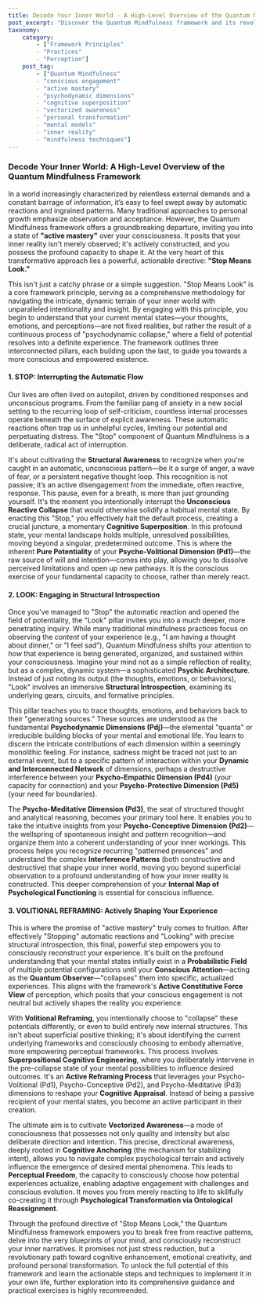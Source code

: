 ```yaml
---
title: Decode Your Inner World - A High-Level Overview of the Quantum Mindfulness Framework
post_excerpt: "Discover the Quantum Mindfulness framework and its revolutionary 'Stop Means Look' approach to conscious living. Moving beyond passive observation, this framework empowers you to actively interrupt automatic reactions, deeply analyze your inner landscape through structural introspection, and volitionally reframe your experience to achieve profound personal transformation and active mastery over your consciousness."
taxonomy:
    category:
        - ["Framework Principles"
        - "Practices"
        - "Perception"]
    post_tag:
        - ["Quantum Mindfulness"
        - "conscious engagement"
        - "active mastery"
        - "psychodynamic dimensions"
        - "cognitive superposition"
        - "vectorized awareness"
        - "personal transformation"
        - "mental models"
        - "inner reality"
        - "mindfulness techniques"]
---
```

### Decode Your Inner World: A High-Level Overview of the Quantum Mindfulness Framework

In a world increasingly characterized by relentless external demands and a constant barrage of information, it’s easy to feel swept away by automatic reactions and ingrained patterns. Many traditional approaches to personal growth emphasize observation and acceptance. However, the Quantum Mindfulness framework offers a groundbreaking departure, inviting you into a state of **"active mastery"** over your consciousness. It posits that your inner reality isn't merely observed; it's actively constructed, and you possess the profound capacity to shape it. At the very heart of this transformative approach lies a powerful, actionable directive: **"Stop Means Look."**

This isn't just a catchy phrase or a simple suggestion. "Stop Means Look" is a core framework principle, serving as a comprehensive methodology for navigating the intricate, dynamic terrain of your inner world with unparalleled intentionality and insight. By engaging with this principle, you begin to understand that your current mental states—your thoughts, emotions, and perceptions—are not fixed realities, but rather the result of a continuous process of "psychodynamic collapse," where a field of potential resolves into a definite experience. The framework outlines three interconnected pillars, each building upon the last, to guide you towards a more conscious and empowered existence.

#### 1. STOP: Interrupting the Automatic Flow

Our lives are often lived on autopilot, driven by conditioned responses and unconscious programs. From the familiar pang of anxiety in a new social setting to the recurring loop of self-criticism, countless internal processes operate beneath the surface of explicit awareness. These automatic reactions often trap us in unhelpful cycles, limiting our potential and perpetuating distress. The "Stop" component of Quantum Mindfulness is a deliberate, radical act of interruption.

It's about cultivating the **Structural Awareness** to recognize when you're caught in an automatic, unconscious pattern—be it a surge of anger, a wave of fear, or a persistent negative thought loop. This recognition is not passive; it’s an active disengagement from the immediate, often reactive, response. This pause, even for a breath, is more than just grounding yourself. It's the moment you intentionally interrupt the **Unconscious Reactive Collapse** that would otherwise solidify a habitual mental state. By enacting this "Stop," you effectively halt the default process, creating a crucial juncture, a momentary **Cognitive Superposition**. In this profound state, your mental landscape holds multiple, unresolved possibilities, moving beyond a singular, predetermined outcome. This is where the inherent **Pure Potentiality** of your **Psycho-Volitional Dimension (Pd1)**—the raw source of will and intention—comes into play, allowing you to dissolve perceived limitations and open up new pathways. It is the conscious exercise of your fundamental capacity to choose, rather than merely react.

#### 2. LOOK: Engaging in Structural Introspection

Once you've managed to "Stop" the automatic reaction and opened the field of potentiality, the "Look" pillar invites you into a much deeper, more penetrating inquiry. While many traditional mindfulness practices focus on observing the *content* of your experience (e.g., "I am having a thought about dinner," or "I feel sad"), Quantum Mindfulness shifts your attention to *how* that experience is being generated, organized, and sustained within your consciousness. Imagine your mind not as a simple reflection of reality, but as a complex, dynamic system—a sophisticated **Psychic Architecture**. Instead of just noting its output (the thoughts, emotions, or behaviors), "Look" involves an immersive **Structural Introspection**, examining its underlying gears, circuits, and formative principles.

This pillar teaches you to trace thoughts, emotions, and behaviors back to their "generating sources." These sources are understood as the fundamental **Psychodynamic Dimensions (Pdj)**—the elemental "quanta" or irreducible building blocks of your mental and emotional life. You learn to discern the intricate contributions of each dimension within a seemingly monolithic feeling. For instance, sadness might be traced not just to an external event, but to a specific pattern of interaction within your **Dynamic and Interconnected Network** of dimensions, perhaps a destructive interference between your **Psycho-Empathic Dimension (Pd4)** (your capacity for connection) and your **Psycho-Protective Dimension (Pd5)** (your need for boundaries).

The **Psycho-Meditative Dimension (Pd3)**, the seat of structured thought and analytical reasoning, becomes your primary tool here. It enables you to take the intuitive insights from your **Psycho-Conceptive Dimension (Pd2)**—the wellspring of spontaneous insight and pattern recognition—and organize them into a coherent understanding of your inner workings. This process helps you recognize recurring "patterned presences" and understand the complex **Interference Patterns** (both constructive and destructive) that shape your inner world, moving you beyond superficial observation to a profound understanding of how your inner reality is constructed. This deeper comprehension of your **Internal Map of Psychological Functioning** is essential for conscious influence.

#### 3. VOLITIONAL REFRAMING: Actively Shaping Your Experience

This is where the promise of "active mastery" truly comes to fruition. After effectively "Stopping" automatic reactions and "Looking" with precise structural introspection, this final, powerful step empowers you to consciously reconstruct your experience. It's built on the profound understanding that your mental states initially exist in a **Probabilistic Field** of multiple potential configurations until your **Conscious Attention**—acting as the **Quantum Observer**—"collapses" them into specific, actualized experiences. This aligns with the framework's **Active Constitutive Force View** of perception, which posits that your conscious engagement is not neutral but actively shapes the reality you experience.

With **Volitional Reframing**, you intentionally choose to "collapse" these potentials differently, or even to build entirely new internal structures. This isn't about superficial positive thinking; it's about identifying the current underlying frameworks and consciously choosing to embody alternative, more empowering perceptual frameworks. This process involves **Superpositional Cognitive Engineering**, where you deliberately intervene in the pre-collapse state of your mental possibilities to influence desired outcomes. It's an **Active Reframing Process** that leverages your Psycho-Volitional (Pd1), Psycho-Conceptive (Pd2), and Psycho-Meditative (Pd3) dimensions to reshape your **Cognitive Appraisal**. Instead of being a passive recipient of your mental states, you become an active participant in their creation.

The ultimate aim is to cultivate **Vectorized Awareness**—a mode of consciousness that possesses not only quality and intensity but also deliberate direction and intention. This precise, directional awareness, deeply rooted in **Cognitive Anchoring** (the mechanism for stabilizing intent), allows you to navigate complex psychological terrain and actively influence the emergence of desired mental phenomena. This leads to **Perceptual Freedom**, the capacity to consciously choose how potential experiences actualize, enabling adaptive engagement with challenges and conscious evolution. It moves you from merely reacting to life to skillfully co-creating it through **Psychological Transformation via Ontological Reassignment**.

Through the profound directive of "Stop Means Look," the Quantum Mindfulness framework empowers you to break free from reactive patterns, delve into the very blueprints of your mind, and consciously reconstruct your inner narratives. It promises not just stress reduction, but a revolutionary path toward cognitive enhancement, emotional creativity, and profound personal transformation. To unlock the full potential of this framework and learn the actionable steps and techniques to implement it in your own life, further exploration into its comprehensive guidance and practical exercises is highly recommended.